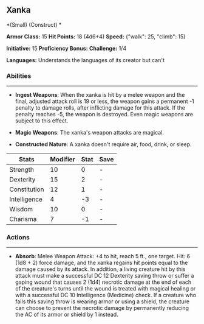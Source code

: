 ## Xanka
*(Small) (Construct) *

**Armor Class:** 15
**Hit Points:** 18 (4d6+4)
**Speed:** {"walk": 25, "climb": 15}

**Initiative:** 15
**Proficiency Bonus:**
**Challenge:** 1/4

**Languages:** Understands the languages of its creator but can't

### Abilities
 --- 
- **Ingest Weapons**: When the xanka is hit by a melee weapon and the final, adjusted attack roll is 19 or less, the weapon gains a permanent -1 penalty to damage rolls, after inflicting damage for this attack. If the penalty reaches -5, the weapon is destroyed. Even magic weapons are subject to this effect.

- **Magic Weapons**: The xanka's weapon attacks are magical.

- **Constructed Nature**: A xanka doesn't require air, food, drink, or sleep.



| Stats | Modifier | Stat | Save
| ---- | ---- | ---- | ---- |
| Strength | 10 | 0 | - |
| Dexterity | 15 | 2 | - |
| Constitution | 12 | 1 | - |
| Intelligence | 4 | -3 | - |
| Wisdom | 10 | 0 | - |
| Charisma | 7 | -1 | - |

### Actions
 --- 
- **Absorb**: Melee Weapon Attack: +4 to hit, reach 5 ft., one target. Hit: 6 (1d8 + 2) force damage, and the xanka regains hit points equal to the damage caused by its attack. In addition, a living creature hit by this attack must make a successful DC 12 Dexterity saving throw or suffer a gaping wound that causes 2 (1d4) necrotic damage at the end of each of the creature's turns until the wound is treated with magical healing or with a successful DC 10 Intelligence (Medicine) check. If a creature who fails this saving throw is wearing armor or using a shield, the creature can choose to prevent the necrotic damage by permanently reducing the AC of its armor or shield by 1 instead.

